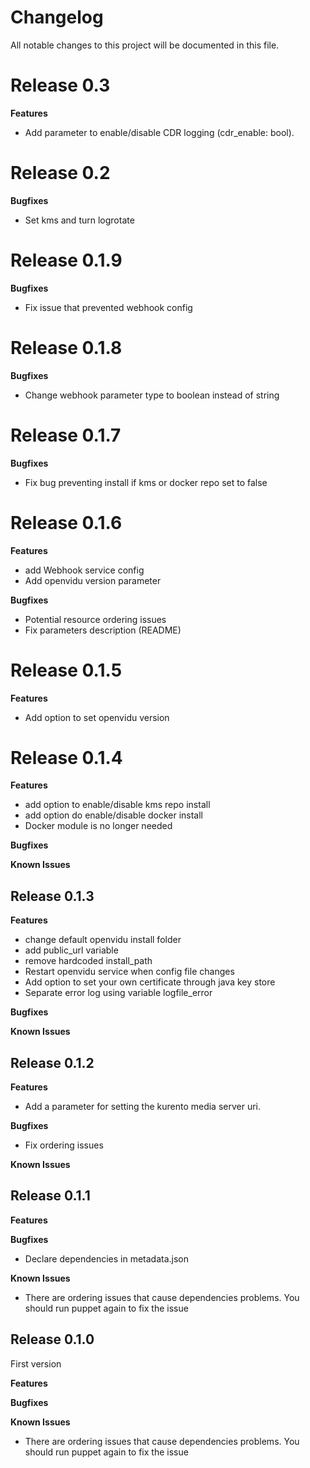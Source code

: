 # Changelog

All notable changes to this project will be documented in this file.

# Release 0.3

**Features**
- Add parameter to enable/disable CDR logging (cdr_enable: bool).

# Release 0.2

**Bugfixes**
- Set kms and turn logrotate



# Release 0.1.9

**Bugfixes**
- Fix issue that prevented webhook config

# Release 0.1.8

**Bugfixes**
- Change webhook parameter type to boolean instead of string

# Release 0.1.7

**Bugfixes**
- Fix bug preventing install if kms or docker repo set to false

# Release 0.1.6

**Features**

* add Webhook service config
* Add openvidu version parameter

**Bugfixes**

* Potential resource ordering issues
* Fix parameters description (README)

# Release 0.1.5

**Features**

* Add option to set openvidu version


# Release 0.1.4

**Features**

* add option to enable/disable kms repo install
* add option do enable/disable docker install
* Docker module is no longer needed

**Bugfixes**


**Known Issues**


## Release 0.1.3

**Features**

* change default openvidu install folder
* add public_url variable
* remove hardcoded install_path
* Restart openvidu service when config file changes
* Add option to set your own certificate through java key store
* Separate error log using variable logfile_error


**Bugfixes**


**Known Issues**



## Release 0.1.2

**Features**

* Add a parameter for setting the kurento media server uri.

**Bugfixes**

* Fix ordering issues

**Known Issues**


## Release 0.1.1

**Features**

**Bugfixes**

* Declare dependencies in metadata.json

**Known Issues**

* There are ordering issues that cause dependencies problems. You should run puppet again to fix the issue



## Release 0.1.0

First version

**Features**

**Bugfixes**

**Known Issues**

* There are ordering issues that cause dependencies problems. You should run puppet again to fix the issue
